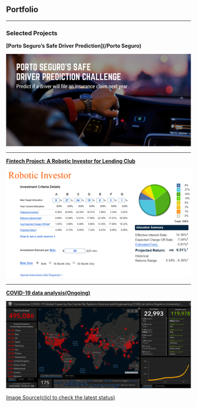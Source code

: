 ## Portfolio

---
### Selected Projects

**[Porto Seguro’s Safe Driver Prediction](/Porto Seguro)**

<img src="Porto Seguros Safe Driver Prediction/Introduction.png?raw=true"/>


---
**[Fintech Project: A Robotic Investor for Lending Club ](/Fintech)**

<img src="Fintech/Introduction.png?raw=true"/>


---
**[COVID-19 data analysis(Ongoing)](/COVID-19)**

<img src="COVID-19/Global map.png?raw=true"/>

[Image Source(clicl to check the latest status)](https://www.arcgis.com/apps/opsdashboard/index.html#/bda7594740fd40299423467b48e9ecf6)

